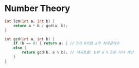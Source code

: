 # Number Theory 

```cpp
int lcm(int a, int b) {
    return a * b / gcd(a, b);
}
```

```cpp
int gcd(int a, int b) {
    if (b == 0) { return a; } // b가 0이면 a가 최대공약수 
    else {
        return gcd(b, a % b); // 재귀호출: b와 a % b로 다시 계산 
    }
}
```